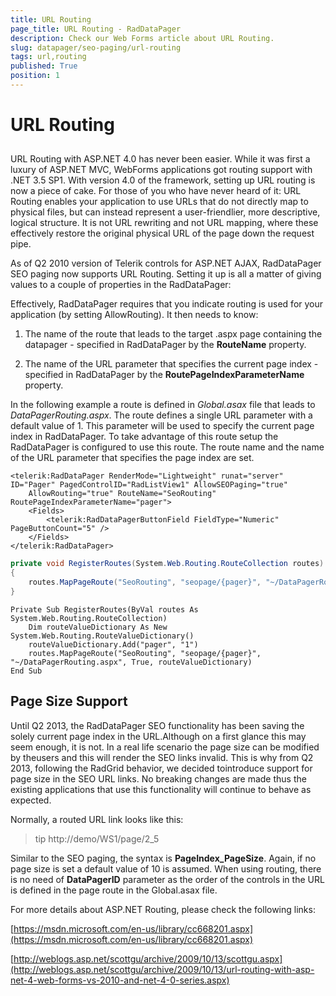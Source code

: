 ```yaml
---
title: URL Routing
page_title: URL Routing - RadDataPager
description: Check our Web Forms article about URL Routing.
slug: datapager/seo-paging/url-routing
tags: url,routing
published: True
position: 1
---
```


# URL Routing



## 

URL Routing with ASP.NET 4.0 has never been easier. While it was first a luxury of ASP.NET MVC, WebForms applications got routing support with .NET 3.5 SP1. With version 4.0 of the framework, setting up URL routing is now a piece of cake. For those of you who have never heard of it: URL Routing enables your application to use URLs that do not directly map to physical files, but can instead represent a user-friendlier, more descriptive, logical structure. It is not URL rewriting and not URL mapping, where these effectively restore the original physical URL of the page down the request pipe.

As of Q2 2010 version of Telerik controls for ASP.NET AJAX, RadDataPager SEO paging now supports URL Routing. Setting it up is all a matter of giving values to a couple of properties in the RadDataPager:

Effectively, RadDataPager requires that you indicate routing is used for your application (by setting AllowRouting). It then needs to know:

1. The name of the route that leads to the target .aspx page containing the datapager - specified in RadDataPager by the **RouteName** property.

1. The name of the URL parameter that specifies the current page index - specified in RadDataPager by the **RoutePageIndexParameterName** property.

In the following example a route is defined in *Global.asax* file that leads to *DataPagerRouting.aspx*. The route defines a single URL parameter with a default value of 1. This parameter will be used to specify the current page index in RadDataPager. To take advantage of this route setup the RadDataPager is configured to use this route. The route name and the name of the URL parameter that specifies the page index are set.



````ASPNET
<telerik:RadDataPager RenderMode="Lightweight" runat="server" ID="Pager" PagedControlID="RadListView1" AllowSEOPaging="true"
    AllowRouting="true" RouteName="SeoRouting" RoutePageIndexParameterName="pager">
    <Fields>
        <telerik:RadDataPagerButtonField FieldType="Numeric" PageButtonCount="5" />
    </Fields>
</telerik:RadDataPager>
````
````C#
private void RegisterRoutes(System.Web.Routing.RouteCollection routes)
{
    routes.MapPageRoute("SeoRouting", "seopage/{pager}", "~/DataPagerRouting.aspx", true, new System.Web.Routing.RouteValueDictionary{ { "pager", "1" } });
}			
````
````VB.NET
Private Sub RegisterRoutes(ByVal routes As System.Web.Routing.RouteCollection)
    Dim routeValueDictionary As New System.Web.Routing.RouteValueDictionary()
    routeValueDictionary.Add("pager", "1")
    routes.MapPageRoute("SeoRouting", "seopage/{pager}", "~/DataPagerRouting.aspx", True, routeValueDictionary)
End Sub	
````


## Page Size Support

Until Q2 2013, the RadDataPager SEO functionality has been saving the solely current page index in the URL.Although on a first glance this may seem enough, it is not. In a real life scenario the page size can be modified by theusers and this will render the SEO links invalid. This is why from Q2 2013, following the RadGrid behavior, we decided tointroduce support for page size in the SEO URL links. No breaking changes are made thus the existing applications that use this functionality will continue to behave as expected.

Normally, a routed URL link looks like this:

>tip http://demo/WS1/page/2_5
>


Similar to the SEO paging, the syntax is **PageIndex_PageSize**. Again, if no page size is set a default value of 10 is assumed. When using routing, there is no need of **DataPagerID** parameter as the order of the controls in the URL is defined in the page route in the Global.asax file.

For more details about ASP.NET Routing, please check the following links:

[https://msdn.microsoft.com/en-us/library/cc668201.aspx](https://msdn.microsoft.com/en-us/library/cc668201.aspx)

[http://weblogs.asp.net/scottgu/archive/2009/10/13/scottgu.aspx](http://weblogs.asp.net/scottgu/archive/2009/10/13/url-routing-with-asp-net-4-web-forms-vs-2010-and-net-4-0-series.aspx)
